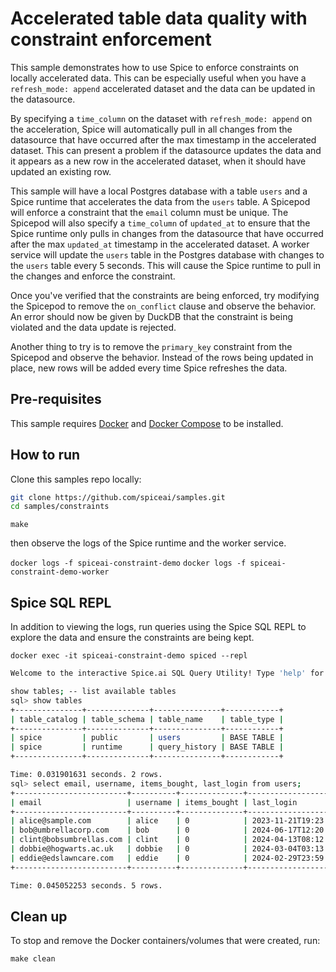 # Accelerated table data quality with constraint enforcement

This sample demonstrates how to use Spice to enforce constraints on locally accelerated data. This can be especially useful when you have a `refresh_mode: append` accelerated dataset and the data can be updated in the datasource.

By specifying a `time_column` on the dataset with `refresh_mode: append` on the acceleration, Spice will automatically pull in all changes from the datasource that have occurred after the max timestamp in the accelerated dataset. This can present a problem if the datasource updates the data and it appears as a new row in the accelerated dataset, when it should have updated an existing row.

This sample will have a local Postgres database with a table `users` and a Spice runtime that accelerates the data from the `users` table. A Spicepod will enforce a constraint that the `email` column must be unique. The Spicepod will also specify a `time_column` of `updated_at` to ensure that the Spice runtime only pulls in changes from the datasource that have occurred after the max `updated_at` timestamp in the accelerated dataset. A worker service will update the `users` table in the Postgres database with changes to the `users` table every 5 seconds. This will cause the Spice runtime to pull in the changes and enforce the constraint.

Once you've verified that the constraints are being enforced, try modifying the Spicepod to remove the `on_conflict` clause and observe the behavior. An error should now be given by DuckDB that the constraint is being violated and the data update is rejected.

Another thing to try is to remove the `primary_key` constraint from the Spicepod and observe the behavior. Instead of the rows being updated in place, new rows will be added every time Spice refreshes the data.

## Pre-requisites

This sample requires [Docker](https://www.docker.com/) and [Docker Compose](https://docs.docker.com/compose/) to be installed.

## How to run

Clone this samples repo locally:
```bash
git clone https://github.com/spiceai/samples.git
cd samples/constraints
```

`make`

then observe the logs of the Spice runtime and the worker service.

`docker logs -f spiceai-constraint-demo`
`docker logs -f spiceai-constraint-demo-worker`

## Spice SQL REPL
In addition to viewing the logs, run queries using the Spice SQL REPL to explore the data and ensure the constraints are being kept.

`docker exec -it spiceai-constraint-demo spiced --repl`

```bash
Welcome to the interactive Spice.ai SQL Query Utility! Type 'help' for help.

show tables; -- list available tables
sql> show tables
+---------------+--------------+---------------+------------+
| table_catalog | table_schema | table_name    | table_type |
+---------------+--------------+---------------+------------+
| spice         | public       | users         | BASE TABLE |
| spice         | runtime      | query_history | BASE TABLE |
+---------------+--------------+---------------+------------+

Time: 0.031901631 seconds. 2 rows.
sql> select email, username, items_bought, last_login from users;
+-------------------------+----------+--------------+---------------------+
| email                   | username | items_bought | last_login          |
+-------------------------+----------+--------------+---------------------+
| alice@sample.com        | alice    | 0            | 2023-11-21T19:23:34 |
| bob@umbrellacorp.com    | bob      | 0            | 2024-06-17T12:20:19 |
| clint@bobsumbrellas.com | clint    | 0            | 2024-04-13T08:12:46 |
| dobbie@hogwarts.ac.uk   | dobbie   | 0            | 2024-03-04T03:13:04 |
| eddie@edslawncare.com   | eddie    | 0            | 2024-02-29T23:59:59 |
+-------------------------+----------+--------------+---------------------+

Time: 0.045052253 seconds. 5 rows.
```

## Clean up

To stop and remove the Docker containers/volumes that were created, run:

`make clean`
